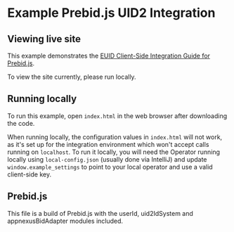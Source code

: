 # Example Prebid.js UID2 Integration

## Viewing live site

This example demonstrates the [EUID Client-Side Integration Guide for Prebid.js](https://github.com/European-Unified-ID/EUID-docs/blob/main/api/v2/guides/integration-prebid-client-side.md). 

To view the site currently, please run locally.

## Running locally

To run this example, open `index.html` in the web browser after downloading the code. 

When running locally, the configuration values in `index.html` will not work, as it's set up for the integration environment which won't accept calls running on `localhost`. To run it locally, you will need the Operator running locally using `local-config.json` (usually done via IntelliJ) and update `window.example_settings` to point to your local operator and use a valid client-side key.

## Prebid.js

This file is a build of Prebid.js with the userId, uid2IdSystem and appnexusBidAdapter modules included.